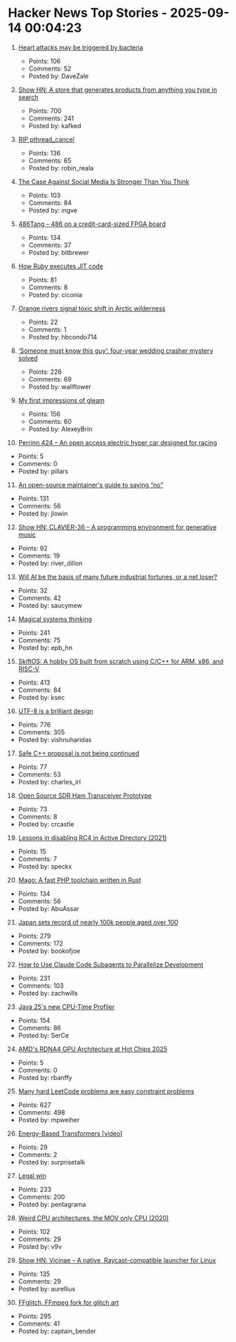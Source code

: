 # Hacker News Top Stories - 2025-09-14 00:04:23

1. [Heart attacks may be triggered by bacteria](https://www.tuni.fi/en/news/myocardial-infarction-may-be-infectious-disease)
   - Points: 106
   - Comments: 52
   - Posted by: DaveZale

2. [Show HN: A store that generates products from anything you type in search](https://anycrap.shop/)
   - Points: 700
   - Comments: 241
   - Posted by: kafked

3. [RIP pthread_cancel](https://eissing.org/icing/posts/rip_pthread_cancel/)
   - Points: 136
   - Comments: 65
   - Posted by: robin_reala

4. [The Case Against Social Media Is Stronger Than You Think](https://arachnemag.substack.com/p/the-case-against-social-media-is)
   - Points: 103
   - Comments: 84
   - Posted by: ingve

5. [486Tang – 486 on a credit-card-sized FPGA board](https://nand2mario.github.io/posts/2025/486tang_486_on_a_credit_card_size_fpga_board/)
   - Points: 134
   - Comments: 37
   - Posted by: bitbrewer

6. [How Ruby executes JIT code](https://railsatscale.com/2025-09-08-how-ruby-executes-jit-code-the-hidden-mechanics-behind-the-magic/)
   - Points: 81
   - Comments: 8
   - Posted by: ciconia

7. [Orange rivers signal toxic shift in Arctic wilderness](https://news.ucr.edu/articles/2025/09/08/orange-rivers-signal-toxic-shift-arctic-wilderness)
   - Points: 22
   - Comments: 1
   - Posted by: hbcondo714

8. [‘Someone must know this guy’: four-year wedding crasher mystery solved](https://www.theguardian.com/uk-news/2025/sep/12/wedding-crasher-mystery-solved-four-years-bride-scotland)
   - Points: 226
   - Comments: 69
   - Posted by: wallflower

9. [My first impressions of gleam](https://mtlynch.io/notes/gleam-first-impressions/)
   - Points: 156
   - Comments: 60
   - Posted by: AlexeyBrin

10. [Perrinn 424 – An open access electric hyper car designed for racing](https://discover.perrinn.com/home)
   - Points: 5
   - Comments: 0
   - Posted by: pillars

11. [An open-source maintainer's guide to saying “no”](https://www.jlowin.dev/blog/oss-maintainers-guide-to-saying-no)
   - Points: 131
   - Comments: 56
   - Posted by: jlowin

12. [Show HN: CLAVIER-36 – A programming environment for generative music](https://clavier36.com/p/LtZDdcRP3haTWHErgvdM)
   - Points: 92
   - Comments: 19
   - Posted by: river_dillon

13. [Will AI be the basis of many future industrial fortunes, or a net loser?](https://joincolossus.com/article/ai-will-not-make-you-rich/)
   - Points: 32
   - Comments: 42
   - Posted by: saucymew

14. [Magical systems thinking](https://worksinprogress.co/issue/magical-systems-thinking/)
   - Points: 241
   - Comments: 75
   - Posted by: epb_hn

15. [SkiftOS: A hobby OS built from scratch using C/C++ for ARM, x86, and RISC-V](https://skiftos.org)
   - Points: 413
   - Comments: 84
   - Posted by: ksec

16. [UTF-8 is a brilliant design](https://iamvishnu.com/posts/utf8-is-brilliant-design)
   - Points: 776
   - Comments: 305
   - Posted by: vishnuharidas

17. [Safe C++ proposal is not being continued](https://sibellavia.lol/posts/2025/09/safe-c-proposal-is-not-being-continued/)
   - Points: 77
   - Comments: 53
   - Posted by: charles_irl

18. [Open Source SDR Ham Transceiver Prototype](https://m17project.org/2025/08/18/first-linht-tests/)
   - Points: 73
   - Comments: 8
   - Posted by: crcastle

19. [Lessons in disabling RC4 in Active Directory (2021)](https://syfuhs.net/lessons-in-disabling-rc4-in-active-directory)
   - Points: 15
   - Comments: 7
   - Posted by: speckx

20. [Mago: A fast PHP toolchain written in Rust](https://github.com/carthage-software/mago)
   - Points: 134
   - Comments: 56
   - Posted by: AbuAssar

21. [Japan sets record of nearly 100k people aged over 100](https://www.bbc.com/news/articles/cd07nljlyv0o)
   - Points: 279
   - Comments: 172
   - Posted by: bookofjoe

22. [How to Use Claude Code Subagents to Parallelize Development](https://zachwills.net/how-to-use-claude-code-subagents-to-parallelize-development/)
   - Points: 231
   - Comments: 103
   - Posted by: zachwills

23. [Java 25's new CPU-Time Profiler](https://mostlynerdless.de/blog/2025/06/11/java-25s-new-cpu-time-profiler-1/)
   - Points: 154
   - Comments: 86
   - Posted by: SerCe

24. [AMD's RDNA4 GPU Architecture at Hot Chips 2025](https://chipsandcheese.com/p/amds-rdna4-gpu-architecture-at-hot)
   - Points: 5
   - Comments: 0
   - Posted by: rbanffy

25. [Many hard LeetCode problems are easy constraint problems](https://buttondown.com/hillelwayne/archive/many-hard-leetcode-problems-are-easy-constraint/)
   - Points: 627
   - Comments: 498
   - Posted by: mpweiher

26. [Energy-Based Transformers [video]](https://www.youtube.com/watch?v=LUQkWzjv2RM)
   - Points: 29
   - Comments: 2
   - Posted by: surprisetalk

27. [Legal win](https://ma.tt/2025/09/legal-win/)
   - Points: 233
   - Comments: 200
   - Posted by: pentagrama

28. [Weird CPU architectures, the MOV only CPU (2020)](https://justanotherelectronicsblog.com/?p=771)
   - Points: 102
   - Comments: 29
   - Posted by: v9v

29. [Show HN: Vicinae – A native, Raycast-compatible launcher for Linux](https://github.com/vicinaehq/vicinae)
   - Points: 135
   - Comments: 29
   - Posted by: aurellius

30. [FFglitch, FFmpeg fork for glitch art](https://ffglitch.org/gallery/)
   - Points: 295
   - Comments: 41
   - Posted by: captain_bender

